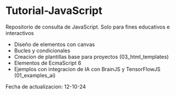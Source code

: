 # Tutorial-JavaScript

Repositorio de consulta de JavaScript. Solo para fines educativos e interactivos

- Diseño de elementos con canvas
- Bucles y condicionales
- Creacion de plantillas base para proyectos (03_html_templates)
- Elementos de EcmaScript 6
- Ejemplos con integracion de IA con BrainJS y TensorFlowJS  (01_examples_ai)

Fecha de actualizacion: 12-10-24
